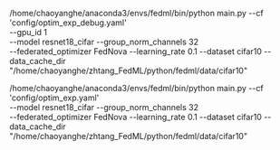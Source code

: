
/home/chaoyanghe/anaconda3/envs/fedml/bin/python main.py --cf 'config/optim_exp_debug.yaml' \
--gpu_id 1 \
--model resnet18_cifar  --group_norm_channels 32 \
--federated_optimizer FedNova  --learning_rate 0.1
--dataset cifar10  --data_cache_dir "/home/chaoyanghe/zhtang_FedML/python/fedml/data/cifar10"




/home/chaoyanghe/anaconda3/envs/fedml/bin/python main.py --cf 'config/optim_exp.yaml' \
--model resnet18_cifar  --group_norm_channels 32 \
--federated_optimizer FedNova  --learning_rate 0.1
--dataset cifar10  --data_cache_dir "/home/chaoyanghe/zhtang_FedML/python/fedml/data/cifar10"
